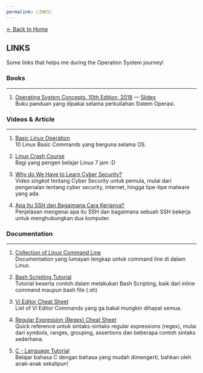 ```yaml
---
permalink: LINKS/
---
```

[← Back to Home](../)

## LINKS

Some links that helps me during the Operation System journey!

### Books
<hr>

1. [Operating System Concepts, 10th Edition, 2018](https://ubuntu.com/tutorials/command-line-for-beginners#1-overview) — [Slides](https://codex.cs.yale.edu/avi/os-book/OS10/slide-dir/)<br>
Buku panduan yang dipakai selama perkuliahan Sistem Operasi.

### Videos & Article
<hr>

1. [Basic Linux Operation](https://www.youtube.com/watch?v=CpTfQ-q6MPU)<br>10 Linux Basic Commands yang berguna selama OS.

2. [Linux Crash Course](https://www.youtube.com/watch?v=wBp0Rb-ZJak)<br>Bagi yang pengen belajar Linux 7 jam :D

3. [Why do We Have to Learn Cyber Security?](https://youtu.be/U_P23SqJaDc?si=FMp0JyVMifOHTySA)<br>Video *singkat* tentang Cyber Security untuk pemula, mulai dari pengenalan tentang cyber security, internet, hingga tipe-tipe malware yang ada.

4. [Apa Itu SSH dan Bagaimana Cara Kerjanya?](https://www.niagahoster.co.id/blog/apa-itu-ssh/)<br>Penjelasan mengenai apa itu SSH dan bagaimana sebuah SSH bekerja untuk menghubungkan dua komputer.

### Documentation
<hr>

1. [Collection of Linux Command Line](https://ubuntu.com/tutorials/command-line-for-beginners#1-overview)<br>Documentation yang lumayan lengkap untuk command line di dalam Linux.

2. [Bash Scripting Tutorial](https://www.freecodecamp.org/news/bash-scripting-tutorial-linux-shell-script-and-command-line-for-beginners/)<br>Tutorial beserta contoh dalam melakukan Bash Scripting, baik dari inline command maupun bash file (.sh)

3. [Vi Editor Cheat Sheet](https://www.atmos.albany.edu/daes/atmclasses/atm350/vi_cheat_sheet.pdf)<br>List of Vi Editor Commands yang ga bakal mungkin dihapal semua.

4. [Regular Expression (Regex) Cheat Sheet](https://quickref.me/regex.html)<br>Quick reference untuk sintaks-sintaks regular expressions (regex), mulai dari symbols, ranges, grouping, assertions dan beberapa contoh sintaks sederhana.

5. [C - Language Tutorial](https://www.learn-c.org/)<br>Belajar bahasa C dengan bahasa yang mudah dimengerti, bahkan oleh anak-anak sekalipun!
